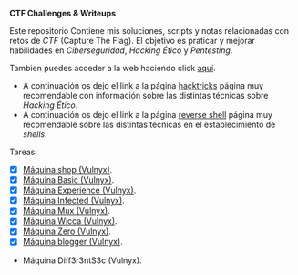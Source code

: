 **CTF Challenges  & Writeups**

Este repositorio Contiene mis soluciones, scripts y notas relacionadas con retos de *CTF* (Capture The Flag). El objetivo es praticar y mejorar habilidades en *Ciberseguridad*, *Hacking Ético* y *Pentesting*.

Tambien puedes acceder a la web haciendo click [aquí](https://unhackeretico-notes.blogspot.com/).

- A continuación os dejo el link a la página [hacktricks](https://book.hacktricks.wiki/es/index.html) página muy recomendable con información sobre las distintas técnicas sobre *Hacking Ético*.
- A continuación os dejo el link a la página [reverse shell](https://www.revshells.com/) página muy recomendable sobre las distintas técnicas en el establecimiento de *shells*.

Tareas:
- [x] [Máquina shop (Vulnyx)](https://unhackeretico-notes.blogspot.com/2025/07/maquina-shop-vulnyx.html).
- [x] [Máquina Basic (Vulnyx)](https://unhackeretico-notes.blogspot.com/2025/08/maquina-basic-vulnyx.html).
- [x] [Máquina Experience (Vulnyx)](https://unhackeretico-notes.blogspot.com/2025/08/maquina-experience-vulnyx.html).
- [x] [Máquina Infected (Vulnyx)](https://unhackeretico-notes.blogspot.com/2025/08/maquina-infected-vulnyx.html).
- [x] [Máquina Mux (Vulnyx)](https://unhackeretico-notes.blogspot.com/2025/08/maquina-mux-vulnyx.html).
- [x] [Máquina Wicca (Vulnyx)](https://unhackeretico-notes.blogspot.com/2025/08/maquina-wicca-vulnyx.html).
- [x] [Máquina Zero (Vulnyx)](https://unhackeretico-notes.blogspot.com/2025/09/maquina-zero-vulnyx.html).
- [x] [Máquina blogger (Vulnyx)](https://unhackeretico-notes.blogspot.com/2025/09/maquina-blogger-vulnyx.html).
- Máquina Diff3r3ntS3c (Vulnyx).
